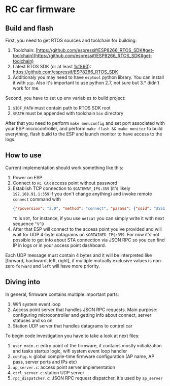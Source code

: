 # RC car firmware

## Build and flash
First, you need to get RTOS sources and toolchain for building:
1. Toolchain: [https://github.com/espressif/ESP8266_RTOS_SDK#get-toolchain](https://github.com/espressif/ESP8266_RTOS_SDK#get-toolchain)
2. Latest RTOS SDK (or at least [1cf860](https://github.com/espressif/ESP8266_RTOS_SDK/tree/1cf86013736d9cf442b0ea06f2dc76e6fc68160d)): https://github.com/espressif/ESP8266_RTOS_SDK
3. Additionaly you may need to have `esptool` python library. You can install it with `pip`. Also it's important to use python 2.7, not sure but 3.* didn't work for me.

Second, you have to set up env variables to build project:
1. `$IDF_PATH` must contain path to RTOS SDK root
2. `$PATH` must be appended with toolchain `bin` directory

After that you need to perform `make menuconfig` and set port associated with your ESP microcontroller, and perform `make flash && make monitor` to build everything, flash build to the ESP and launch monitor to have access to the logs.

## How to use
Current implementation should work something like this:
1. Power on ESP
2. Connect to `RC CAR` access point without password
3. Establish TCP connection to `$GATEWAY_IP$:359` (it's likely `192.168.91.1:359` if you don't change anything) and invoke remote `connect` command with
    ```json
    {"rpcversion": "2.0", "method": "connect", "params": {"ssid": "$SSID", "pass": "$PASSWORD"}}^D
    ```
    `^D` is `EOT`, for instance, if you use `netcat` you can simply write it with next sequence `^V^D`
4. After that ESP will connect to the access point you've provided and will wait for UDP 4-byte datagrams on `$OBTAINED_IP$:359`. For now it's not possible to get info about STA connection via JSON RPC so you can find IP in logs or in your access point dashboard.

Each UDP message must contain 4 bytes and it will be interpreted like [forward, backward, left, right], if multiple mutually exclusive values is non-zero `forward` and `left` will have more priority.

## Diving into
In general, firmware contains multiple important parts:
1. Wifi system event loop
2. Access point server that handles JSON RPC requests. Main purpose: configuring microcontroller and getting info about connect, server statuses and so on
3. Station UDP server that handles datagrams to control car

To begin code investigation you have to take a look at next files:
1. `user_main.c`: entry point of the firmware, it contains mostly initialization and tasks startup logic, wifi system event loop handler
2. `config.h`: global compile-time firmware configuration (AP name, AP pass, server ports and IPs etc)
3. `ap_server.c`: access point server implementation
4. `ctrl_server.c`:  station UDP server
5. `rpc_dispatcher.c`: JSON RPC request dispatcher, it's used by `ap_server`
